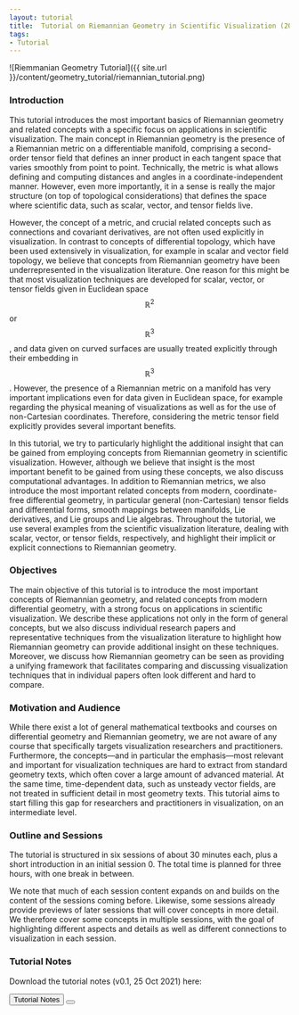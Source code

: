 ```yaml
---
layout: tutorial
title:  Tutorial on Riemannian Geometry in Scientific Visualization (2021)<br><br>Markus Hadwiger, Thomas Theu&szlig;l, Peter Rautek<br>
tags:
- Tutorial
---
```


![Riemmanian Geometry Tutorial]({{ site.url }}/content/geometry_tutorial/riemannian_tutorial.png)

### Introduction

This tutorial introduces the most important basics of Riemannian geometry and related concepts with a specific focus on applications in scientific visualization. The main concept in Riemannian geometry is the presence of a Riemannian metric on a differentiable manifold, comprising a second-order tensor field that defines an inner product in each tangent space that varies smoothly from point to point. Technically, the metric is what allows defining and computing distances and angles in a coordinate-independent manner. However, even more importantly, it in a sense is really the major structure (on top of topological considerations) that defines the space where scientific data, such as scalar, vector, and tensor fields live.

However, the concept of a metric, and crucial related concepts such as connections and covariant derivatives, are not often used explicitly in visualization. In contrast to concepts of differential topology, which have been used extensively in visualization, for example in scalar and vector field topology, we believe that concepts from Riemannian geometry have been underrepresented in the visualization literature. One reason for this might be that most visualization techniques are developed for scalar, vector, or tensor fields given in Euclidean space $$\mathbb{R}^2$$ or $$\mathbb{R}^3$$, and data given on curved surfaces are usually treated explicitly through their embedding in $$\mathbb{R}^3$$. However, the presence of a Riemannian metric on a manifold has very important implications even for data given in Euclidean space, for example regarding the physical meaning of visualizations as well as for the use of non-Cartesian coordinates. Therefore, considering the metric tensor field explicitly provides several important benefits.

In this tutorial, we try to particularly highlight the additional insight that can be gained from employing concepts from Riemannian geometry in scientific visualization. However, although we believe that insight is the most important benefit to be gained from using these concepts, we also discuss computational advantages. In addition to Riemannian metrics, we also introduce the most important related concepts from modern, coordinate-free differential geometry, in particular general (non-Cartesian) tensor fields and differential forms, smooth mappings between manifolds, Lie derivatives, and Lie groups and Lie algebras. Throughout the tutorial, we use several examples from the scientific visualization literature, dealing with scalar, vector, or tensor fields, respectively, and highlight their implicit or explicit connections to Riemannian geometry.

### Objectives

The main objective of this tutorial is to introduce the most important concepts of Riemannian geometry, and related concepts from modern differential geometry, with a strong focus on applications in scientific visualization. We describe these applications not only in the form of general concepts, but we also discuss individual research papers and representative techniques from the visualization literature to highlight how Riemannian geometry can provide additional insight on these techniques. Moreover, we discuss how Riemannian geometry can be seen as providing a unifying framework that facilitates comparing and discussing visualization techniques that in individual papers often look different and hard to compare.

### Motivation and Audience

While there exist a lot of general mathematical textbooks and courses on differential geometry and Riemannian geometry, we are not aware of any course that specifically targets visualization researchers and practitioners. Furthermore, the concepts—and in particular the emphasis—most relevant and important for visualization techniques are hard to extract from standard geometry texts, which often cover a large amount of advanced material. At the same time, time-dependent data, such as unsteady vector fields, are not treated in sufficient detail in most geometry texts. This tutorial aims to start filling this gap for researchers and practitioners in visualization, on an intermediate level.

### Outline and Sessions

The tutorial is structured in six sessions of about 30 minutes each, plus a short introduction in an initial session 0. The total time is planned for three hours, with one break in between.

We note that much of each session content expands on and builds on the content of the sessions coming before. Likewise, some sessions already provide previews of later sessions that will cover concepts in more detail. We therefore cover some concepts in multiple sessions, with the goal of highlighting different aspects and details as well as different connections to visualization in each session.

### Tutorial Notes

Download the tutorial notes (v0.1, 25 Oct 2021) here:

<button id="toggle-pdf" class="button slim rounded-left leftalign" title="Read PDF"><i class="icon-file-pdf" aria-hidden="true"> </i>Tutorial Notes</button>
<a href="{{ site.url }}/publications/2021_riemannian_geometry_scivis_tutorial_v0_1.pdf" target="_blank" rel="noopener"><button id="download-pdf" class="button narrow rounded-right leftalign" title="Download PDF"><i class="icon-download" aria-hidden="true"></i></button>	</a>
<div id="box-pdf" class="contentBox toggleBox" style="background: url({{'./assets/css/images/loading.gif' | relative_url }}) center center no-repeat transparent; display: none;"><object id="publication_pdf" class="contentBox" data="{{ site.url }}/publications/2021_riemannian_geometry_scivis_tutorial_v0_1.pdf"><p>PDF cannot be displayed.</p></object></div>
